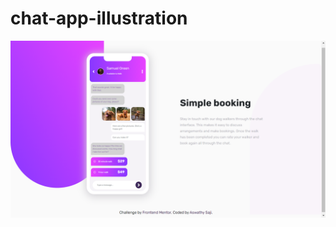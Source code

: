 # chat-app-illustration

![Desktop view](https://github.com/aswathysaji/chat-app-illustration/blob/main/chatapp.png?raw=true)
